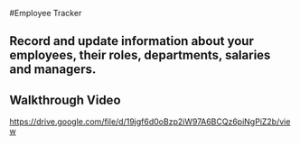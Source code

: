 #Employee Tracker

## Record and update information about your employees, their roles, departments, salaries and managers.

## Walkthrough Video
https://drive.google.com/file/d/19jgf6d0oBzp2iW97A6BCQz6piNgPiZ2b/view

